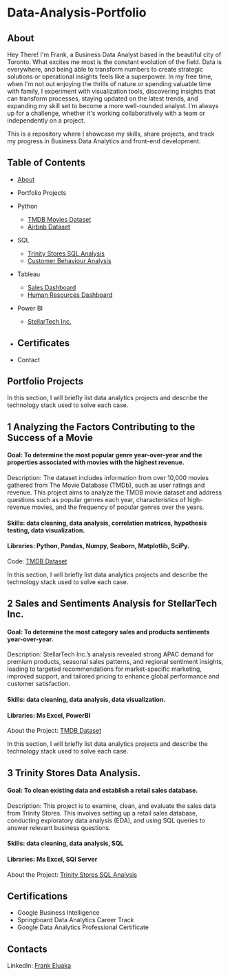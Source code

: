 # Data-Analysis-Portfolio

## About
Hey There! 
I'm Frank, a Business Data Analyst based in the beautiful city of Toronto. 
What excites me most is the constant evolution of the field. Data is everywhere, and being able to transform numbers to create strategic solutions or operational insights feels like a superpower. In my free time, when I'm not out enjoying the thrills of nature or spending valuable time with family, I experiment with visualization tools, discovering insights that can transform processes, staying updated on the latest trends, and expanding my skill set to become a more well-rounded analyst. I'm always up for a challenge, whether it's working collaboratively with a team or independently on a project.

This is a repository where I showcase my skills, share projects, and track my progress in Business Data Analytics and front-end development.

## Table of Contents

- [About](https://github.com/frankie323/Data-Analysis-Portfolio/edit/main/README.md#about)
- Portfolio Projects
- Python
    - [TMDB Movies Dataset](https://github.com/frankie323/TMDB-Movies-Dataset/tree/a2e1f71d0393cc90859e262d23ccef7c0800b489)
    - [Airbnb Dataset](https://github.com/frankie323/airbnb-dataset/tree/a394ae27f417721f18fad7e706968ced3cc2cfc4)
- SQL
    - [Trinity Stores SQL Analysis](https://github.com/frankie323/Data-Analysis-Portfolio/tree/main/Trinity_Stores)
    - [Customer Behaviour Analysis](https://github.com/frankie323/Data-Analysis-Portfolio/tree/main/Customer-Behaviour-Analysis)
- Tableau
    - [Sales Dashboard](https://github.com/frankie323/Data-Analysis-Portfolio/tree/main/Trinity_Stores)
    - [Human Resources Dashboard](https://github.com/frankie323/Data-Analysis-Portfolio/tree/main/Human%20Resources%20Analysis)
- Power BI
    - [StellarTech Inc.](https://github.com/frankie323/Data-Analysis-Portfolio/tree/main/Power%20BI%20-%20Stellar%20Tech%20Inc.%20Sales%20Dashboard)

- Certificates
    - 
- Contact

## Portfolio Projects

In this section, I will briefly list data analytics projects and describe the technology stack used to solve each case.

## 1 Analyzing the Factors Contributing to the Success of a Movie

#### Goal: To determine the most popular genre year-over-year and the properties associated with movies with the highest revenue.

Description: The dataset includes information from over 10,000 movies gathered from The Movie Database (TMDb), such as user ratings and revenue. This project aims to analyze the TMDB movie dataset and address questions such as popular genres each year, characteristics of high-revenue movies, and the frequency of popular genres over the years.

#### Skills: data cleaning, data analysis, correlation matrices, hypothesis testing, data visualization.

#### Libraries: Python, Pandas, Numpy, Seaborn, Matplotlib, SciPy.

Code: [TMDB Dataset](https://github.com/frankie323/TMDB-Movies-Dataset/blob/a2e1f71d0393cc90859e262d23ccef7c0800b489/Analyzing%20the%20TMDB%20Dataset.ipynb)

In this section, I will briefly list data analytics projects and describe the technology stack used to solve each case.

## 2 Sales and Sentiments Analysis for StellarTech Inc.

#### Goal: To determine the most category sales and products sentiments year-over-year.

Description: StellarTech Inc.’s analysis revealed strong APAC demand for premium products, seasonal sales patterns, and regional sentiment insights, leading to targeted recommendations for market-specific marketing, improved support, and tailored pricing to enhance global performance and customer satisfaction.

#### Skills: data cleaning, data analysis, data visualization.

#### Libraries: Ms Excel, PowerBI

About the Project: [TMDB Dataset](https://github.com/frankie323/TMDB-Movies-Dataset/blob/a2e1f71d0393cc90859e262d23ccef7c0800b489/Analyzing%20the%20TMDB%20Dataset.ipynb)

In this section, I will briefly list data analytics projects and describe the technology stack used to solve each case.

## 3 Trinity Stores Data Analysis.

#### Goal: To clean existing data and establish a retail sales database.

Description: This project is to examine, clean, and evaluate the sales data from Trinity Stores. This involves setting up a retail sales database, conducting exploratory data analysis (EDA), and using SQL queries to answer relevant business questions.

#### Skills: data cleaning, data analysis, SQL

#### Libraries: Ms Excel, SQl Server

About the Project: [Trinity Stores SQL Analysis](https://github.com/frankie323/Data-Analysis-Portfolio/tree/main/Trinity_Stores)

## Certifications
- Google Business Intelligence
- Springboard Data Analytics Career Track
- Google Data Analytics Professional Certificate

## Contacts
LinkedIn: [Frank Eluaka](https://www.linkedin.com/in/frank-eluaka/)
